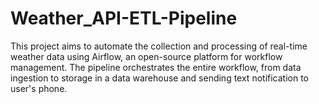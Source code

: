 # Weather_API-ETL-Pipeline
This project aims to automate the collection and processing of real-time weather data using Airflow, an open-source platform for workflow management. The pipeline orchestrates the entire workflow, from data ingestion to storage in a data warehouse and sending text notification to user's phone.
